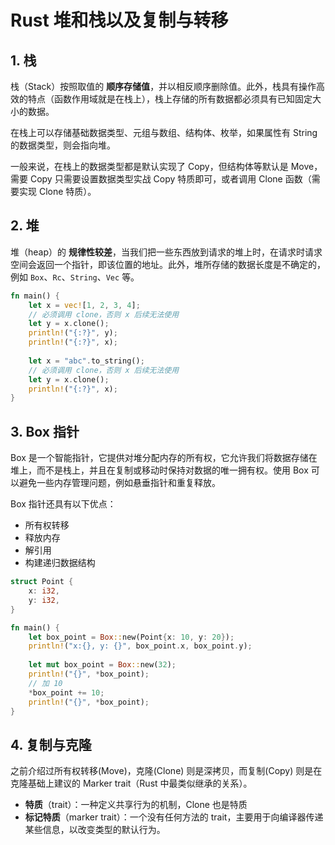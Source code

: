 # Rust 堆和栈以及复制与转移

## 1. 栈

栈（Stack）按照取值的 **顺序存储值**，并以相反顺序删除值。此外，栈具有操作高效的特点（函数作用域就是在栈上），栈上存储的所有数据都必须具有已知固定大小的数据。

在栈上可以存储基础数据类型、元组与数组、结构体、枚举，如果属性有 String 的数据类型，则会指向堆。

一般来说，在栈上的数据类型都是默认实现了 Copy，但结构体等默认是 Move，需要 Copy 只需要设置数据类型实战 Copy 特质即可，或者调用 Clone 函数（需要实现 Clone 特质）。

## 2. 堆

堆（heap）的 **规律性较差**，当我们把一些东西放到请求的堆上时，在请求时请求空间会返回一个指针，即该位置的地址。此外，堆所存储的数据长度是不确定的，例如 `Box`、`Rc`、`String`、`Vec` 等。

```rust linenums="1"
fn main() {
    let x = vec![1, 2, 3, 4];
    // 必须调用 clone，否则 x 后续无法使用
    let y = x.clone();
    println!("{:?}", y);
    println!("{:?}", x);
    
    let x = "abc".to_string();
    // 必须调用 clone，否则 x 后续无法使用
    let y = x.clone();
    println!("{:?}", x);
}
```

## 3. Box 指针

Box 是一个智能指针，它提供对堆分配内存的所有权，它允许我们将数据存储在堆上，而不是栈上，并且在复制或移动时保持对数据的唯一拥有权。使用 Box 可以避免一些内存管理问题，例如悬垂指针和重复释放。

Box 指针还具有以下优点：

- 所有权转移
- 释放内存
- 解引用
- 构建递归数据结构

```rust linenums="1"
struct Point {
    x: i32,
    y: i32,
}

fn main() {
    let box_point = Box::new(Point{x: 10, y: 20});
    println!("x:{}, y: {}", box_point.x, box_point.y);
    
    let mut box_point = Box::new(32);
    println!("{}", *box_point);
    // 加 10
    *box_point += 10;
    println!("{}", *box_point);
}
```

## 4. 复制与克隆

之前介绍过所有权转移(Move)，克隆(Clone) 则是深拷贝，而复制(Copy) 则是在克隆基础上建议的 Marker trait（Rust 中最类似继承的关系）。

- **特质**（trait）：一种定义共享行为的机制，Clone 也是特质
- **标记特质**（marker trait）：一个没有任何方法的 trait，主要用于向编译器传递某些信息，以改变类型的默认行为。
